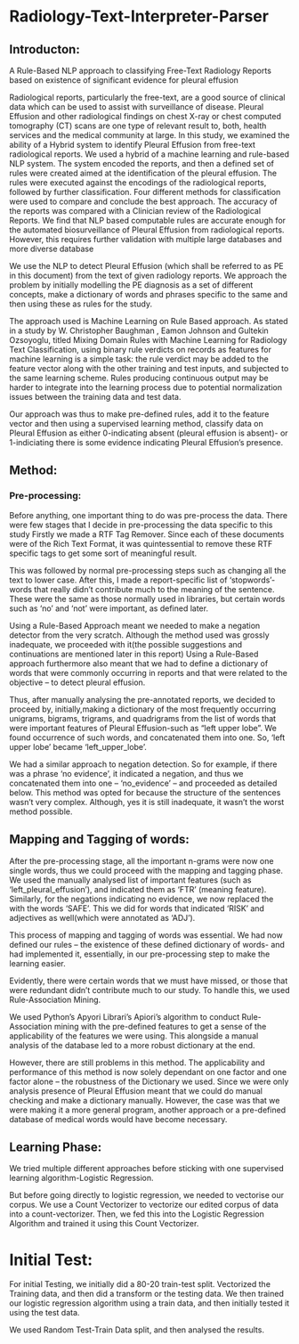 # Radiology-Text-Interpreter-Parser

##  Introducton:
A Rule-Based NLP approach to classifying Free-Text Radiology Reports based on existence of significant evidence for pleural effusion

Radiological reports, particularly the free-text, are a good source of clinical data which can be used to assist with
surveillance of disease. Pleural Effusion and other radiological findings on chest X-ray or chest computed tomography (CT) scans are
one type of relevant result to, both, health services and the medical community at large. In this study, we examined the ability of a
Hybrid system to identify Pleural Effusion from free-text radiological reports. We used a hybrid of a machine learning and rule-based
NLP system. The system encoded the reports, and then a defined set of rules were created aimed at the identification of the pleural
effusion. The rules were executed against the encodings of the radiological reports, followed by further classification. Four different
methods for classification were used to compare and conclude the best approach. The accuracy of the reports was compared with a
Clinician review of the Radiological Reports. We find that NLP based computable rules are accurate enough for the automated biosurveillance
of Pleural Effusion from radiological reports. However, this requires further validation with multiple large databases and
more diverse database

We use the NLP to detect Pleural Effusion (which shall be referred to as PE in this document) from the text of given radiology reports. We approach the problem by initially modelling the PE diagnosis as a set of different concepts, make a dictionary of words and phrases specific to the same and then using these as rules for the study.

The approach used is Machine Learning on Rule Based approach. As stated in a study by W. Christopher Baughman , Eamon Johnson and Gultekin Ozsoyoglu, titled Mixing Domain Rules with Machine Learning for Radiology Text Classification, using binary rule verdicts on records as features for machine learning is a simple task: the rule verdict may be added to the feature vector along with the other training and test inputs, and subjected to the same learning scheme. Rules producing continuous output may be harder to integrate into the learning process due to potential normalization issues between the training data and test data. 

Our approach was thus to make pre-defined rules, add it to the feature vector and then using a supervised learning method, classify data on Pleural Effusion as either 0-indicating absent (pleural effusion is absent)- or 1-indiciating there is some evidence indicating Pleural Effusion’s presence.

## Method:

### Pre-processing: 

Before anything, one important thing to do was pre-process the data. There were few stages that I decide in pre-processing the data specific to this study
Firstly we made a RTF Tag Remover. Since each of these documents were of the Rich Text Format, it was quintessential to remove these RTF specific tags to get some sort of meaningful result. 

This was followed by normal pre-processing steps such as changing all the text to lower case. After this, I made a report-specific list of ‘stopwords’-words that really didn’t contribute much to the meaning of the sentence. These were the same as those normally used in libraries, but certain words such as ‘no’ and ‘not’ were important, as defined later.

Using a Rule-Based Approach meant we needed to make a negation detector from the very scratch. Although the method used was grossly inadequate, we proceeded with it(the possible suggestions and continuations are mentioned later in this report)
Using a Rule-Based approach furthermore also meant that we had to define a dictionary of words that were commonly occurring in reports and that were related to the objective – to detect pleural effusion.

Thus, after manually analysing the pre-annotated reports, we decided to proceed by, initially,making a dictionary of the most frequently occurring unigrams, bigrams, trigrams, and quadrigrams from the list of words that were important features of Pleural Effusion-such as “left upper lobe”. We found occurrence of such words, and concatenated them into one. So, ‘left upper lobe’ became ‘left_upper_lobe’.

We had a similar approach to negation detection. So for example, if there was a phrase ‘no evidence’, it indicated a negation, and thus we concatenated them into one – ‘no_evidence’ – and proceeded as detailed below. This method was opted for because the structure of the sentences wasn’t very complex. Although, yes it is still inadequate, it wasn’t the worst method possible.


## Mapping and Tagging of words:
After the pre-processing stage, all the important n-grams were now one single words, thus we could proceed with the mapping and tagging phase.
We used the manually analysed list of important features (such as ‘left_pleural_effusion’), and indicated them as ‘FTR’ (meaning feature). Similarly, for the negations indicating no evidence, we now replaced the with the words ‘SAFE’. This we did for words that indicated ‘RISK’ and adjectives as well(which were annotated as ‘ADJ’).

This process of mapping and tagging of words was essential. We had now defined our rules – the existence of these defined dictionary of words- and had implemented it, essentially, in our pre-processing step to make the learning easier. 

Evidently, there were certain words that we must have missed, or those that were redundant didn’t contribute much to our study. To handle this, we used Rule-Association Mining.

We used Python’s Apyori Librari’s Apiori’s algorithm to conduct Rule-Association mining with the pre-defined features to get a sense of the applicability of the features we were using. This alongside a manual analysis of the database led to a more robust dictionary at the end. 

However, there are still problems in this method. The applicability and performance of this method is now solely dependant on one factor and one factor alone – the robustness of the Dictionary we used. Since we were only analysis presence of Pleural Effusion meant that we could do manual checking and make a dictionary manually. However, the case was that we were making it a more general program, another approach or a pre-defined database of medical words would have become necessary.

## Learning Phase: 
We tried multiple different approaches before sticking with one supervised learning algorithm-Logistic Regression. 

But before going directly to logistic regression, we needed to vectorise our corpus. We use a Count Vectorizer to vectorize our edited corpus of data into a count-vectorizer. Then, we fed this into the Logistic Regression Algorithm and trained it using this Count Vectorizer.



# Initial Test:
For initial Testing, we initially did a 80-20 train-test split. Vectorized the Training data, and then did a transform or the testing data. We then trained our logistic regression algorithm using a train data, and then initially tested it using the test data.

We used Random Test-Train Data split, and then analysed the results.
